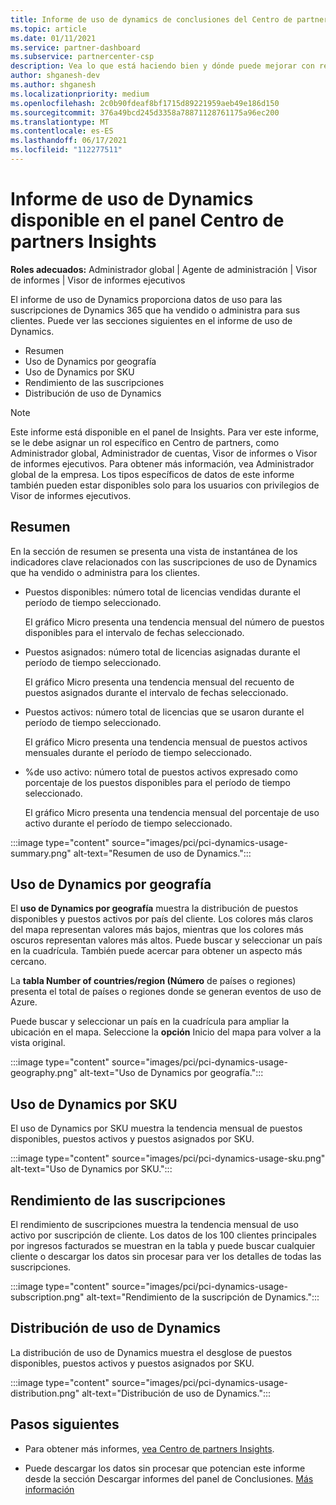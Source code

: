 ```yaml
---
title: Informe de uso de dynamics de conclusiones del Centro de partners
ms.topic: article
ms.date: 01/11/2021
ms.service: partner-dashboard
ms.subservice: partnercenter-csp
description: Vea lo que está haciendo bien y dónde puede mejorar con respecto al uso de las suscripciones de Dynamics que vende o administra para sus clientes.
author: shganesh-dev
ms.author: shganesh
ms.localizationpriority: medium
ms.openlocfilehash: 2c0b90fdeaf8bf1715d89221959aeb49e186d150
ms.sourcegitcommit: 376a49bcd245d3358a78871128761175a96ec200
ms.translationtype: MT
ms.contentlocale: es-ES
ms.lasthandoff: 06/17/2021
ms.locfileid: "112277511"
---
```

# <a name="dynamics-usage-report-available-from-the-partner-center-insights-dashboard"></a>Informe de uso de Dynamics disponible en el panel Centro de partners Insights

**Roles adecuados:** Administrador global | Agente de administración | Visor de informes | Visor de informes ejecutivos

El informe de uso de Dynamics proporciona datos de uso para las suscripciones de Dynamics 365 que ha vendido o administra para sus clientes. Puede ver las secciones siguientes en el informe de uso de Dynamics.

- Resumen
- Uso de Dynamics por geografía
- Uso de Dynamics por SKU
- Rendimiento de las suscripciones
- Distribución de uso de Dynamics

 > [!NOTE]
 > Este informe está disponible en el panel de Insights. Para ver este informe, se le debe asignar un rol específico en Centro de partners, como Administrador global, Administrador de cuentas, Visor de informes o Visor de informes ejecutivos. Para obtener más información, vea Administrador global de la empresa. Los tipos específicos de datos de este informe también pueden estar disponibles solo para los usuarios con privilegios de Visor de informes ejecutivos.

## <a name="summary"></a>Resumen

En la sección de resumen se presenta una vista de instantánea de los indicadores clave relacionados con las suscripciones de uso de Dynamics que ha vendido o administra para los clientes.  

- Puestos disponibles: número total de licencias vendidas durante el período de tiempo seleccionado.

   El gráfico Micro presenta una tendencia mensual del número de puestos disponibles para el intervalo de fechas seleccionado.

- Puestos asignados: número total de licencias asignadas durante el período de tiempo seleccionado.

   El gráfico Micro presenta una tendencia mensual del recuento de puestos asignados durante el intervalo de fechas seleccionado.

- Puestos activos: número total de licencias que se usaron durante el período de tiempo seleccionado. 

   El gráfico Micro presenta una tendencia mensual de puestos activos mensuales durante el período de tiempo seleccionado.

- %de uso activo: número total de puestos activos expresado como porcentaje de los puestos disponibles para el período de tiempo seleccionado. 

   El gráfico Micro presenta una tendencia mensual del porcentaje de uso activo durante el período de tiempo seleccionado.

:::image type="content" source="images/pci/pci-dynamics-usage-summary.png" alt-text="Resumen de uso de Dynamics.":::

## <a name="dynamics-usage-by-geography"></a>Uso de Dynamics por geografía

El **uso de Dynamics por geografía** muestra la distribución de puestos disponibles y puestos activos por país del cliente. Los colores más claros del mapa representan valores más bajos, mientras que los colores más oscuros representan valores más altos. Puede buscar y seleccionar un país en la cuadrícula. También puede acercar para obtener un aspecto más cercano.

La **tabla Number of countries/region (Número** de países o regiones) presenta el total de países o regiones donde se generan eventos de uso de Azure.

Puede buscar y seleccionar un país en la cuadrícula para ampliar la ubicación en el mapa. Seleccione la **opción** Inicio del mapa para volver a la vista original.

:::image type="content" source="images/pci/pci-dynamics-usage-geography.png" alt-text="Uso de Dynamics por geografía.":::

## <a name="dynamics-usage-by-sku"></a>Uso de Dynamics por SKU

El uso de Dynamics por SKU muestra la tendencia mensual de puestos disponibles, puestos activos y puestos asignados por SKU.

:::image type="content" source="images/pci/pci-dynamics-usage-sku.png" alt-text="Uso de Dynamics por SKU.":::

## <a name="subscriptions-performance"></a>Rendimiento de las suscripciones

El rendimiento de suscripciones muestra la tendencia mensual de uso activo por suscripción de cliente. Los datos de los 100 clientes principales por ingresos facturados se muestran en la tabla y puede buscar cualquier cliente o descargar los datos sin procesar para ver los detalles de todas las suscripciones.

:::image type="content" source="images/pci/pci-dynamics-usage-subscription.png" alt-text="Rendimiento de la suscripción de Dynamics.":::

## <a name="dynamics-usage-distribution"></a>Distribución de uso de Dynamics

La distribución de uso de Dynamics muestra el desglose de puestos disponibles, puestos activos y puestos asignados por SKU.

:::image type="content" source="images/pci/pci-dynamics-usage-distribution.png" alt-text="Distribución de uso de Dynamics.":::

## <a name="next-steps"></a>Pasos siguientes

- Para obtener más informes, [vea Centro de partners Insights](partner-center-insights.md).

- Puede descargar los datos sin procesar que potencian este informe desde la sección Descargar informes del panel de Conclusiones. [Más información](pci-download-reports.md) 
